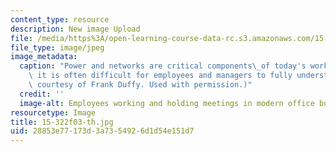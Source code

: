 ```yaml
---
content_type: resource
description: New image Upload
file: /media/https%3A/open-learning-course-data-rc.s3.amazonaws.com/15-322-leading-organizations-ii-fall-2003/28853e77173d3a7354926d1d54e151d7_15-322f03-th.jpg
file_type: image/jpeg
image_metadata:
  caption: "Power and networks are critical components\_of today's workplace, but\
    \ it is often difficult for employees and managers to fully understand them. (Image\
    \ courtesy of Frank Duffy. Used with permission.)"
  credit: ''
  image-alt: Employees working and holding meetings in modern office building.
resourcetype: Image
title: 15-322f03-th.jpg
uid: 28853e77-173d-3a73-5492-6d1d54e151d7
---
```

